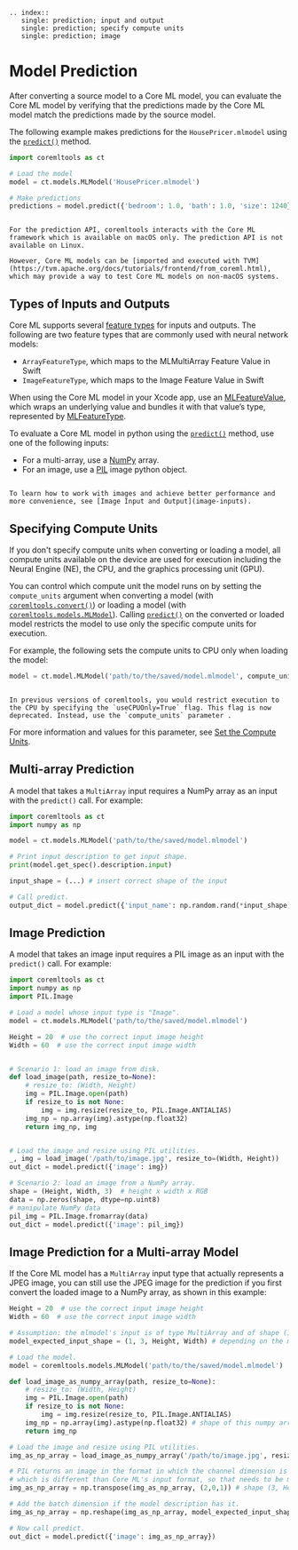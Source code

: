 
```{eval-rst}
.. index:: 
   single: prediction; input and output
   single: prediction; specify compute units
   single: prediction; image
```

# Model Prediction

After converting a source model to a Core ML model, you can evaluate the Core ML model by verifying that the predictions made by the Core ML model match the predictions made by the source model. 

The following example makes predictions for the `HousePricer.mlmodel` using the [`predict()`](https://apple.github.io/coremltools/source/coremltools.models.html#coremltools.models.model.MLModel.predict) method. 

```python
import coremltools as ct

# Load the model
model = ct.models.MLModel('HousePricer.mlmodel')

# Make predictions
predictions = model.predict({'bedroom': 1.0, 'bath': 1.0, 'size': 1240})
```

```{admonition} macOS Required for Model Prediction

For the prediction API, coremltools interacts with the Core ML framework which is available on macOS only. The prediction API is not available on Linux. 

However, Core ML models can be [imported and executed with TVM](https://tvm.apache.org/docs/tutorials/frontend/from_coreml.html), which may provide a way to test Core ML models on non-macOS systems.
```

## Types of Inputs and Outputs

Core ML supports several [feature types](https://apple.github.io/coremltools/mlmodel/Format/FeatureTypes.html) for inputs and outputs. The following are two feature types that are commonly used with neural network models: 

- `ArrayFeatureType`, which maps to the MLMultiArray Feature Value in Swift 
- `ImageFeatureType`, which maps to the Image Feature Value in Swift

When using the Core ML model in your Xcode app, use an [MLFeatureValue](https://developer.apple.com/documentation/coreml/mlfeaturevalue), which wraps an underlying value and bundles it with that value’s type, represented by [MLFeatureType](https://developer.apple.com/documentation/coreml/mlfeaturetype).

To evaluate a Core ML model in python using the [`predict()`](https://apple.github.io/coremltools/source/coremltools.models.html#coremltools.models.model.MLModel.predict) method, use one of the following inputs:

- For a multi-array, use a [NumPy](https://numpy.org) array.
- For an image, use a [PIL](https://en.wikipedia.org/wiki/Python_Imaging_Library) image python object.

```{admonition} Learn More About Image Input and Output

To learn how to work with images and achieve better performance and more convenience, see [Image Input and Output](image-inputs).
```

## Specifying Compute Units

If you don't specify compute units when converting or loading a model, all compute units available on the device are used for execution including the Neural Engine (NE), the CPU, and the graphics processing unit (GPU). 

You can control which compute unit the model runs on by setting the `compute_units` argument when converting a model (with [`coremltools.convert()`](https://apple.github.io/coremltools/source/coremltools.converters.convert.html#coremltools.converters._converters_entry.convert)) or loading a model (with [`coremltools.models.MLModel`](https://apple.github.io/coremltools/source/coremltools.models.html#module-coremltools.models.model)). Calling [`predict()`](https://apple.github.io/coremltools/source/coremltools.models.html#coremltools.models.model.MLModel.predict) on the converted or loaded model restricts the model to use only the specific compute units for execution. 

For example, the following sets the compute units to CPU only when loading the model:

```python
model = ct.model.MLModel('path/to/the/saved/model.mlmodel', compute_units=ct.ComputeUnit.CPU_ONLY)
```

```{admonition} Deprecated Flag

In previous versions of coremltools, you would restrict execution to the CPU by specifying the `useCPUOnly=True` flag. This flag is now deprecated. Instead, use the `compute_units` parameter .
```

For more information and values for this parameter, see [Set the Compute Units](load-and-convert-model.md#set-the-compute-units).

## Multi-array Prediction

A model that takes a `MultiArray` input requires a NumPy array as an input with the `predict()` call. For example:

```python
import coremltools as ct
import numpy as np

model = ct.models.MLModel('path/to/the/saved/model.mlmodel')

# Print input description to get input shape.
print(model.get_spec().description.input)

input_shape = (...) # insert correct shape of the input

# Call predict.
output_dict = model.predict({'input_name': np.random.rand(*input_shape)})
```

## Image Prediction

A model that takes an image input requires a PIL image as an input with the `predict()` call. For example:

```python
import coremltools as ct
import numpy as np
import PIL.Image

# Load a model whose input type is "Image".
model = ct.models.MLModel('path/to/the/saved/model.mlmodel')

Height = 20  # use the correct input image height
Width = 60  # use the correct input image width


# Scenario 1: load an image from disk.
def load_image(path, resize_to=None):
    # resize_to: (Width, Height)
    img = PIL.Image.open(path)
    if resize_to is not None:
        img = img.resize(resize_to, PIL.Image.ANTIALIAS)
    img_np = np.array(img).astype(np.float32)
    return img_np, img


# Load the image and resize using PIL utilities.
_, img = load_image('/path/to/image.jpg', resize_to=(Width, Height))
out_dict = model.predict({'image': img})

# Scenario 2: load an image from a NumPy array.
shape = (Height, Width, 3)  # height x width x RGB
data = np.zeros(shape, dtype=np.uint8)
# manipulate NumPy data
pil_img = PIL.Image.fromarray(data)
out_dict = model.predict({'image': pil_img})
```

## Image Prediction for a Multi-array Model

If the Core ML model has a `MultiArray` input type that actually represents a JPEG image, you can still use the JPEG image for the prediction if you first convert the loaded image to a NumPy array, as shown in this example:

```python
Height = 20  # use the correct input image height
Width = 60  # use the correct input image width

# Assumption: the mlmodel's input is of type MultiArray and of shape (1, 3, Height, Width).
model_expected_input_shape = (1, 3, Height, Width) # depending on the model description, this could be (3, Height, Width)

# Load the model.
model = coremltools.models.MLModel('path/to/the/saved/model.mlmodel')

def load_image_as_numpy_array(path, resize_to=None):
    # resize_to: (Width, Height)
    img = PIL.Image.open(path)
    if resize_to is not None:
        img = img.resize(resize_to, PIL.Image.ANTIALIAS)
    img_np = np.array(img).astype(np.float32) # shape of this numpy array is (Height, Width, 3)
    return img_np

# Load the image and resize using PIL utilities.
img_as_np_array = load_image_as_numpy_array('/path/to/image.jpg', resize_to=(Width, Height)) # shape (Height, Width, 3)

# PIL returns an image in the format in which the channel dimension is in the end,
# which is different than Core ML's input format, so that needs to be modified.
img_as_np_array = np.transpose(img_as_np_array, (2,0,1)) # shape (3, Height, Width)

# Add the batch dimension if the model description has it.
img_as_np_array = np.reshape(img_as_np_array, model_expected_input_shape)

# Now call predict.
out_dict = model.predict({'image': img_as_np_array})
```

